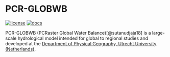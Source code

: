 # PCR-GLOBWB

[![license](https://img.shields.io/badge/License-GPLv3-blue.svg)](https://www.gnu.org/licenses/gpl-3.0)
[![docs](https://readthedocs.org/projects/pcr-globwb_model_documentation/badge)](https://readthedocs.org/projects/pcr-globwb-model/latest)

PCR-GLOBWB (PCRaster Global Water Balance)[@sutanudjaja18] is a large-scale hydrological model intended for global to regional studies and developed at the [Department of Physical Geography, Utrecht University (Netherlands)](https://www.uu.nl/en/organisation/faculty-of-geosciences).
